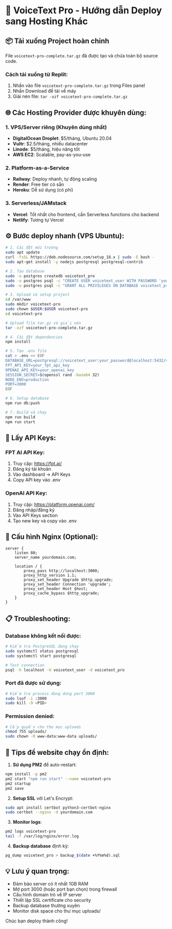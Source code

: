 # 🚀 VoiceText Pro - Hướng dẫn Deploy sang Hosting Khác

## 📦 Tải xuống Project hoàn chỉnh

File `voicetext-pro-complete.tar.gz` đã được tạo và chứa toàn bộ source code.

### Cách tải xuống từ Replit:
1. Nhấn vào file `voicetext-pro-complete.tar.gz` trong Files panel
2. Nhấn Download để tải về máy
3. Giải nén file: `tar -xzf voicetext-pro-complete.tar.gz`

## 🌐 Các Hosting Provider được khuyên dùng:

### 1. **VPS/Server riêng** (Khuyên dùng nhất)
- **DigitalOcean Droplet**: $5/tháng, Ubuntu 20.04
- **Vultr**: $2.5/tháng, nhiều datacenter
- **Linode**: $5/tháng, hiệu năng tốt
- **AWS EC2**: Scalable, pay-as-you-use

### 2. **Platform-as-a-Service**
- **Railway**: Deploy nhanh, tự động scaling
- **Render**: Free tier có sẵn
- **Heroku**: Dễ sử dụng (có phí)

### 3. **Serverless/JAMstack**
- **Vercel**: Tốt nhất cho frontend, cần Serverless functions cho backend
- **Netlify**: Tương tự Vercel

## ⚙️ Bước deploy nhanh (VPS Ubuntu):

```bash
# 1. Cài đặt môi trường
sudo apt update
curl -fsSL https://deb.nodesource.com/setup_18.x | sudo -E bash -
sudo apt-get install -y nodejs postgresql postgresql-contrib

# 2. Tạo database
sudo -u postgres createdb voicetext_pro
sudo -u postgres psql -c "CREATE USER voicetext_user WITH PASSWORD 'your_password';"
sudo -u postgres psql -c "GRANT ALL PRIVILEGES ON DATABASE voicetext_pro TO voicetext_user;"

# 3. Upload và setup project
cd /var/www
sudo mkdir voicetext-pro
sudo chown $USER:$USER voicetext-pro
cd voicetext-pro

# Upload file tar.gz và giải nén
tar -xzf voicetext-pro-complete.tar.gz

# 4. Cài đặt dependencies
npm install

# 5. Tạo .env file
cat > .env << EOF
DATABASE_URL=postgresql://voicetext_user:your_password@localhost:5432/voicetext_pro
FPT_API_KEY=your_fpt_api_key
OPENAI_API_KEY=your_openai_key
SESSION_SECRET=$(openssl rand -base64 32)
NODE_ENV=production
PORT=3000
EOF

# 6. Setup database
npm run db:push

# 7. Build và chạy
npm run build
npm run start
```

## 🔑 Lấy API Keys:

### FPT AI API Key:
1. Truy cập: https://fpt.ai/
2. Đăng ký tài khoản
3. Vào dashboard → API Keys
4. Copy API key vào .env

### OpenAI API Key:
1. Truy cập: https://platform.openai.com/
2. Đăng nhập/đăng ký
3. Vào API Keys section
4. Tạo new key và copy vào .env

## 🔧 Cấu hình Nginx (Optional):

```nginx
server {
    listen 80;
    server_name yourdomain.com;

    location / {
        proxy_pass http://localhost:3000;
        proxy_http_version 1.1;
        proxy_set_header Upgrade $http_upgrade;
        proxy_set_header Connection 'upgrade';
        proxy_set_header Host $host;
        proxy_cache_bypass $http_upgrade;
    }
}
```

## 📋 Troubleshooting:

### Database không kết nối được:
```bash
# Kiểm tra PostgreSQL đang chạy
sudo systemctl status postgresql
sudo systemctl start postgresql

# Test connection
psql -h localhost -U voicetext_user -d voicetext_pro
```

### Port đã được sử dụng:
```bash
# Kiểm tra process đang dùng port 3000
sudo lsof -i :3000
sudo kill -9 <PID>
```

### Permission denied:
```bash
# Cấp quyền cho thư mục uploads
chmod 755 uploads/
sudo chown -R www-data:www-data uploads/
```

## 🎯 Tips để website chạy ổn định:

1. **Sử dụng PM2** để auto-restart:
```bash
npm install -g pm2
pm2 start "npm run start" --name voicetext-pro
pm2 startup
pm2 save
```

2. **Setup SSL** với Let's Encrypt:
```bash
sudo apt install certbot python3-certbot-nginx
sudo certbot --nginx -d yourdomain.com
```

3. **Monitor logs**:
```bash
pm2 logs voicetext-pro
tail -f /var/log/nginx/error.log
```

4. **Backup database** định kỳ:
```bash
pg_dump voicetext_pro > backup_$(date +%Y%m%d).sql
```

## 💡 Lưu ý quan trọng:

- Đảm bảo server có ít nhất 1GB RAM
- Mở port 3000 (hoặc port bạn chọn) trong firewall
- Cấu hình domain trỏ về IP server
- Thiết lập SSL certificate cho security
- Backup database thường xuyên
- Monitor disk space cho thư mục uploads/

Chúc bạn deploy thành công!